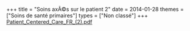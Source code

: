 +++
title = "Soins axÃ©s sur le patient 2"
date = 2014-01-28
themes = ["Soins de santé primaires"]
types = ["Non classé"]
+++
[Patient_Centered_Care_FR_(2).pdf](/files/Patient_Centered_Care_FR_(2).pdf)
